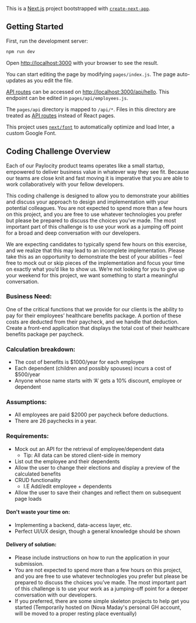 This is a [Next.js](https://nextjs.org/) project bootstrapped with [`create-next-app`](https://github.com/vercel/next.js/tree/canary/packages/create-next-app).

## Getting Started

First, run the development server:

```bash
npm run dev
```

Open [http://localhost:3000](http://localhost:3000) with your browser to see the result.

You can start editing the page by modifying `pages/index.js`. The page auto-updates as you edit the file.

[API routes](https://nextjs.org/docs/api-routes/introduction) can be accessed on [http://localhost:3000/api/hello](http://localhost:3000/api/hello). This endpoint can be edited in `pages/api/employees.js`.

The `pages/api` directory is mapped to `/api/*`. Files in this directory are treated as [API routes](https://nextjs.org/docs/api-routes/introduction) instead of React pages.

This project uses [`next/font`](https://nextjs.org/docs/basic-features/font-optimization) to automatically optimize and load Inter, a custom Google Font.

## Coding Challenge Overview

Each of our Paylocity product teams operates like a small startup, empowered to deliver business value in whatever way
they see fit. Because our teams are close knit and fast moving it is imperative that you are able to work collaboratively
with your fellow developers.

This coding challenge is designed to allow you to demonstrate your abilities and discuss your approach to design and
implementation with your potential colleagues. You are not expected to spend more than a few hours on this project,
and you are free to use whatever technologies you prefer but please be prepared to discuss the choices you’ve made.
The most important part of this challenge is to use your work as a jumping off point for a broad and deep
conversation with our developers.

We are expecting candidates to typically spend few hours on this exercise, and we realize that this may lead to an
incomplete implementation. Please take this as an opportunity to demonstrate the best of your abilities – feel free to
mock out or skip pieces of the implementation and focus your time on exactly what you’d like to show us. We’re not
looking for you to give up your weekend for this project, we want something to start a meaningful conversation.

### Business Need:

One of the critical functions that we provide for our clients is the ability to pay for their employees’ healthcare benefits
package. A portion of these costs are deducted from their paycheck, and we handle that deduction. Create a front-end
application that displays the total cost of their healthcare benefits package per paycheck.

### Calculation breakdown:

- The cost of benefits is $1000/year for each employee
- Each dependent (children and possibly spouses) incurs a cost of $500/year
- Anyone whose name starts with ‘A’ gets a 10% discount, employee or dependent

### Assumptions:

- All employees are paid $2000 per paycheck before deductions.
- There are 26 paychecks in a year.

### Requirements:

- Mock out an API for the retrieval of employee/dependent data
  - Tip: All data can be stored client-side in memory
- List out the employee and their dependents
- Allow the user to change their elections and display a preview of the calculated benefits
- CRUD functionality
  - I.E Add/edit employee + dependents
- Allow the user to save their changes and reflect them on subsequent page loads

#### Don't waste your time on:

- Implementing a backend, data-access layer, etc.
- Perfect UI/UX design, though a general knowledge should be shown

#### Delivery of solution:

- Please include instructions on how to run the application in your submission.
- You are not expected to spend more than a few hours on this project, and you are free to use whatever
  technologies you prefer but please be prepared to discuss the choices you’ve made. The most important part of
  this challenge is to use your work as a jumping-off point for a deeper conversation with our developers.
- If you preferred, there are some simple skeleton projects to help get you started (Temporarily hosted on
  (Nova Maday's personal GH account, will be moved to a proper resting place eventually)
